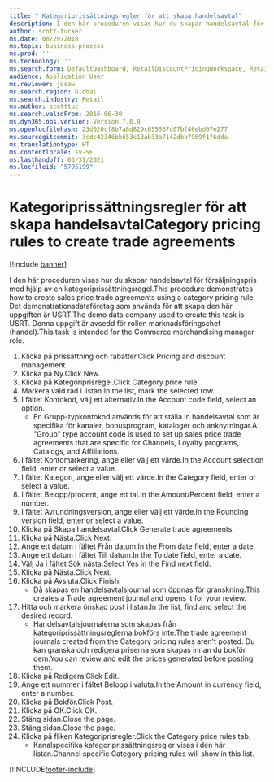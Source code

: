 ```yaml
---
title: " Kategoriprissättningsregler för att skapa handelsavtal"
description: I den här proceduren visas hur du skapar handelsavtal för försäljningspris med hjälp av en kategoriprissättningsregel.
author: scott-tucker
ms.date: 08/29/2018
ms.topic: business-process
ms.prod: ''
ms.technology: ''
ms.search.form: DefaultDashboard, RetailDiscountPricingWorkspace, RetailPricingDiscountCategoryPriceRule, RetailCategoryPriceRule, EcoResCategorySingleLookup, RetailCategoryPriceWizard, PriceDiscAdm, PriceDiscAdmTable
audience: Application User
ms.reviewer: josaw
ms.search.region: Global
ms.search.industry: Retail
ms.author: scotttuc
ms.search.validFrom: 2016-06-30
ms.dyn365.ops.version: Version 7.0.0
ms.openlocfilehash: 23d020cf8b7a8d829c655567d07bf46ebd07e277
ms.sourcegitcommit: 3cdc42346bb653c13ab33a7142dbb7969f1f6dda
ms.translationtype: HT
ms.contentlocale: sv-SE
ms.lasthandoff: 03/31/2021
ms.locfileid: "5795199"
---
```

# <a name="category-pricing-rules-to-create-trade-agreements"></a><span data-ttu-id="075ad-103"> Kategoriprissättningsregler för att skapa handelsavtal</span><span class="sxs-lookup"><span data-stu-id="075ad-103">Category pricing rules to create trade agreements</span></span>

[!include [banner](../includes/banner.md)]

<span data-ttu-id="075ad-104">I den här proceduren visas hur du skapar handelsavtal för försäljningspris med hjälp av en kategoriprissättningsregel.</span><span class="sxs-lookup"><span data-stu-id="075ad-104">This procedure demonstrates how to create sales price trade agreements using a category pricing rule.</span></span> <span data-ttu-id="075ad-105">Det demonstrationsdataföretag som används för att skapa den här uppgiften är USRT.</span><span class="sxs-lookup"><span data-stu-id="075ad-105">The demo data company used to create this task is USRT.</span></span> <span data-ttu-id="075ad-106">Denna uppgift är avsedd för rollen marknadsföringschef (handel).</span><span class="sxs-lookup"><span data-stu-id="075ad-106">This task is intended for the Commerce merchandising manager role.</span></span>

1. <span data-ttu-id="075ad-107">Klicka på prissättning och rabatter.</span><span class="sxs-lookup"><span data-stu-id="075ad-107">Click Pricing and discount management.</span></span>
2. <span data-ttu-id="075ad-108">Klicka på Ny.</span><span class="sxs-lookup"><span data-stu-id="075ad-108">Click New.</span></span>
3. <span data-ttu-id="075ad-109">Klicka på Kategoriprisregel.</span><span class="sxs-lookup"><span data-stu-id="075ad-109">Click Category price rule.</span></span>
4. <span data-ttu-id="075ad-110">Markera vald rad i listan.</span><span class="sxs-lookup"><span data-stu-id="075ad-110">In the list, mark the selected row.</span></span>
5. <span data-ttu-id="075ad-111">I fältet Kontokod, välj ett alternativ.</span><span class="sxs-lookup"><span data-stu-id="075ad-111">In the Account code field, select an option.</span></span>
    * <span data-ttu-id="075ad-112">En Grupp-typkontokod används för att ställa in handelsavtal som är specifika för kanaler, bonusprogram, kataloger och anknytningar.</span><span class="sxs-lookup"><span data-stu-id="075ad-112">A "Group" type account code is used to set up sales price trade agreements that are specific for Channels, Loyalty programs, Catalogs, and Affiliations.</span></span>  
6. <span data-ttu-id="075ad-113">I fältet Kontomarkering, ange eller välj ett värde.</span><span class="sxs-lookup"><span data-stu-id="075ad-113">In the Account selection field, enter or select a value.</span></span>
7. <span data-ttu-id="075ad-114">I fältet Kategori, ange eller välj ett värde.</span><span class="sxs-lookup"><span data-stu-id="075ad-114">In the Category field, enter or select a value.</span></span>
8. <span data-ttu-id="075ad-115">I fältet Belopp/procent, ange ett tal.</span><span class="sxs-lookup"><span data-stu-id="075ad-115">In the Amount/Percent field, enter a number.</span></span>
9. <span data-ttu-id="075ad-116">I fältet Avrundningsversion, ange eller välj ett värde.</span><span class="sxs-lookup"><span data-stu-id="075ad-116">In the Rounding version field, enter or select a value.</span></span>
10. <span data-ttu-id="075ad-117">Klicka på Skapa handelsavtal.</span><span class="sxs-lookup"><span data-stu-id="075ad-117">Click Generate trade agreements.</span></span>
11. <span data-ttu-id="075ad-118">Klicka på Nästa.</span><span class="sxs-lookup"><span data-stu-id="075ad-118">Click Next.</span></span>
12. <span data-ttu-id="075ad-119">Ange ett datum i fältet Från datum.</span><span class="sxs-lookup"><span data-stu-id="075ad-119">In the From date field, enter a date.</span></span>
13. <span data-ttu-id="075ad-120">Ange ett datum i fältet Till datum.</span><span class="sxs-lookup"><span data-stu-id="075ad-120">In the To date field, enter a date.</span></span>
14. <span data-ttu-id="075ad-121">Välj Ja i fältet Sök nästa.</span><span class="sxs-lookup"><span data-stu-id="075ad-121">Select Yes in the Find next field.</span></span>
15. <span data-ttu-id="075ad-122">Klicka på Nästa.</span><span class="sxs-lookup"><span data-stu-id="075ad-122">Click Next.</span></span>
16. <span data-ttu-id="075ad-123">Klicka på Avsluta.</span><span class="sxs-lookup"><span data-stu-id="075ad-123">Click Finish.</span></span>
    * <span data-ttu-id="075ad-124">Då skapas en handelsavtalsjournal som öppnas för granskning.</span><span class="sxs-lookup"><span data-stu-id="075ad-124">This creates a Trade agreement journal and opens it for your review.</span></span>  
17. <span data-ttu-id="075ad-125">Hitta och markera önskad post i listan.</span><span class="sxs-lookup"><span data-stu-id="075ad-125">In the list, find and select the desired record.</span></span>
    * <span data-ttu-id="075ad-126">Handelsavtalsjournalerna som skapas från kategoriprissättningsreglerna bokförs inte.</span><span class="sxs-lookup"><span data-stu-id="075ad-126">The trade agreement journals created from the Category pricing rules aren't posted.</span></span> <span data-ttu-id="075ad-127">Du kan granska och redigera priserna som skapas innan du bokför dem.</span><span class="sxs-lookup"><span data-stu-id="075ad-127">You can  review and edit the prices generated before posting them.</span></span>  
18. <span data-ttu-id="075ad-128">Klicka på Redigera.</span><span class="sxs-lookup"><span data-stu-id="075ad-128">Click Edit.</span></span>
19. <span data-ttu-id="075ad-129">Ange ett nummer i fältet Belopp i valuta.</span><span class="sxs-lookup"><span data-stu-id="075ad-129">In the Amount in currency field, enter a number.</span></span>
20. <span data-ttu-id="075ad-130">Klicka på Bokför.</span><span class="sxs-lookup"><span data-stu-id="075ad-130">Click Post.</span></span>
21. <span data-ttu-id="075ad-131">Klicka på OK.</span><span class="sxs-lookup"><span data-stu-id="075ad-131">Click OK.</span></span>
22. <span data-ttu-id="075ad-132">Stäng sidan.</span><span class="sxs-lookup"><span data-stu-id="075ad-132">Close the page.</span></span>
23. <span data-ttu-id="075ad-133">Stäng sidan.</span><span class="sxs-lookup"><span data-stu-id="075ad-133">Close the page.</span></span>
24. <span data-ttu-id="075ad-134">Klicka på fliken Kategoriprisregler.</span><span class="sxs-lookup"><span data-stu-id="075ad-134">Click the Category price rules tab.</span></span>
    * <span data-ttu-id="075ad-135">Kanalspecifika kategoriprissättningsregler visas i den här listan.</span><span class="sxs-lookup"><span data-stu-id="075ad-135">Channel specific Category pricing rules will show in this list.</span></span>  



[!INCLUDE[footer-include](../../includes/footer-banner.md)]